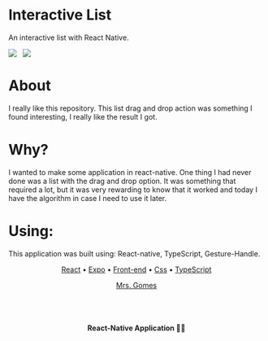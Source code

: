 # Interactive List

An interactive list with React Native.

<p align="center" style="display: flex; gap: 12px">
	<img src="https://github.com/GgvGomes/interactive_list/assets/80273727/ef662480-d6c4-4107-85f3-c69de90076b6" />
	<img src="https://github.com/GgvGomes/interactive_list/assets/80273727/2a02544f-be7a-4ec2-81bf-df2277f1e609" />
</p>

# About

I really like this repository. This list drag and drop action was something I found interesting, I really like the result I got.

# Why?

I wanted to make some application in react-native. One thing I had never done was a list with the drag and drop option. It was something that required a lot, but it was very rewarding to know that it worked and today I have the algorithm in case I need to use it later.

# Using:

This application was built using: React-native, TypeScript, Gesture-Handle.

<p align="center">
 <a href="#">React</a> • 
 <a href="#">Expo</a> • 
 <a href="#">Front-end</a> • 
 <a href="#">Css</a> • 
 <a href="#">TypeScript</a> 
</p>

<p align="center">
<a href="#autor">Mrs. Gomes</a>
</p>

<br/><br/>
<h4 align="center"> 
	 React-Native Application 🚀🔥
</h4>
